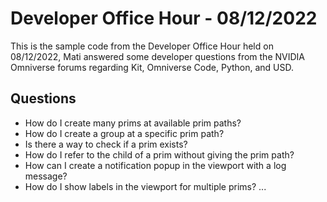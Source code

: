 # Developer Office Hour - 08/12/2022
This is the sample code from the Developer Office Hour held on 08/12/2022, Mati answered some developer questions 
from the NVIDIA Omniverse forums regarding Kit, Omniverse Code, Python, and USD.

## Questions
- How do I create many prims at available prim paths?
- How do I create a group at a specific prim path?
- Is there a way to check if a prim exists?
- How do I refer to the child of a prim without giving the prim path?
- How can I create a notification popup in the viewport with a log message?
- How do I show labels in the viewport for multiple prims?
...
